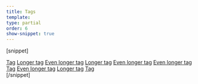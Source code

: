```yaml
---
title: Tags
template:
type: partial
order: 6
show-snippet: true
---
```

[snippet]
<div class="wrapper content">
    <div class="col-wrap">
        <div class="col col--fluid-offset-1 col--fluid-10">
            <div class="tag-wrapper">
                <a href="#" class="tags"><span>Tag</span></a>
                <a href="#" class="tags"><span>Longer tag</span></a>
                <a href="#" class="tags"><span>Even longer tag</span></a>
                <a href="#" class="tags"><span>Longer tag</span></a>
                <a href="#" class="tags"><span>Even longer tag</span></a>
                <a href="#" class="tags"><span>Even longer tag</span></a>
                <a href="#" class="tags"><span>Tag</span></a>
                <a href="#" class="tags"><span>Even longer tag</span></a>
                <a href="#" class="tags"><span>Longer tag</span></a>
                <a href="#" class="tags"><span>Tag</span></a>
            </div>
        </div>
    </div>
</div>
[/snippet]